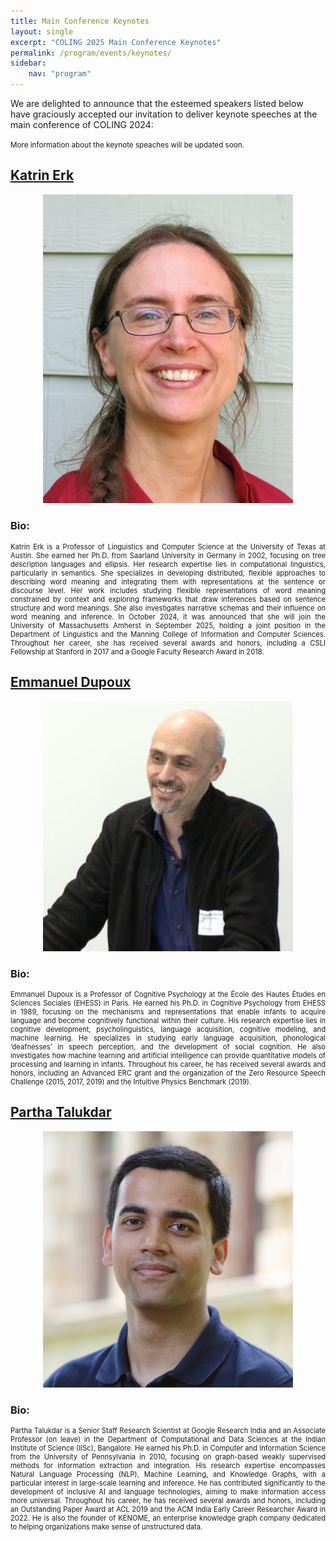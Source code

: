 ```yaml
---
title: Main Conference Keynotes
layout: single
excerpt: "COLING 2025 Main Conference Keynotes"
permalink: /program/events/keynotes/
sidebar: 
    nav: "program"
---
```


We are delighted to announce that the esteemed speakers listed below have graciously accepted our invitation to deliver keynote speeches at the main conference of COLING 2024:

<small>More information about the keynote speaches will be updated soon.</small>

## [Katrin Erk](https://www.katrinerk.com)

<p align="center">
<img src="/assets/images/keynotes/katrin_erk.jpg" alt="Katrin Erk" style="width:400px">
</p>

### Bio:
<p style="text-align: justify; font-size: 0.8em;">
Katrin Erk is a Professor of Linguistics and Computer Science at the University of Texas at Austin. She earned her Ph.D. from Saarland University in Germany in 2002, focusing on tree description languages and ellipsis. Her research expertise lies in computational linguistics, particularly in semantics. She specializes in developing distributed, flexible approaches to describing word meaning and integrating them with representations at the sentence or discourse level. Her work includes studying flexible representations of word meaning constrained by context and exploring frameworks that draw inferences based on sentence structure and word meanings. She also investigates narrative schemas and their influence on word meaning and inference. In October 2024, it was announced that she will join the University of Massachusetts Amherst in September 2025, holding a joint position in the Department of Linguistics and the Manning College of Information and Computer Sciences. Throughout her career, she has received several awards and honors, including a CSLI Fellowship at Stanford in 2017 and a Google Faculty Research Award in 2018.
</p>

## [Emmanuel Dupoux](http://www.lscp.net/persons/dupoux/)

<p align="center">
<img src="/assets/images/keynotes/emmanuel_dupoux.jpeg" alt="Emmanuel Dupoux" style="width:400px">
</p>

### Bio:
<p style="text-align: justify; font-size: 0.8em;">
Emmanuel Dupoux is a Professor of Cognitive Psychology at the École des Hautes Études en Sciences Sociales (EHESS) in Paris. He earned his Ph.D. in Cognitive Psychology from EHESS in 1989, focusing on the mechanisms and representations that enable infants to acquire language and become cognitively functional within their culture. His research expertise lies in cognitive development, psycholinguistics, language acquisition, cognitive modeling, and machine learning. He specializes in studying early language acquisition, phonological ‘deafnesses’ in speech perception, and the development of social cognition. He also investigates how machine learning and artificial intelligence can provide quantitative models of processing and learning in infants. Throughout his career, he has received several awards and honors, including an Advanced ERC grant and the organization of the Zero Resource Speech Challenge (2015, 2017, 2019) and the Intuitive Physics Benchmark (2019).
</p>

## [Partha Talukdar](https://parthatalukdar.github.io)

<p align="center">
<img src="/assets/images/keynotes/partha.jpg" alt="Partha Talukdar" style="width:400px">
</p>

### Bio:
<p style="text-align: justify; font-size: 0.8em;">
Partha Talukdar is a Senior Staff Research Scientist at Google Research India and an Associate Professor (on leave) in the Department of Computational and Data Sciences at the Indian Institute of Science (IISc), Bangalore. He earned his Ph.D. in Computer and Information Science from the University of Pennsylvania in 2010, focusing on graph-based weakly supervised methods for information extraction and integration. His research expertise encompasses Natural Language Processing (NLP), Machine Learning, and Knowledge Graphs, with a particular interest in large-scale learning and inference. He has contributed significantly to the development of inclusive AI and language technologies, aiming to make information access more universal. Throughout his career, he has received several awards and honors, including an Outstanding Paper Award at ACL 2019 and the ACM India Early Career Researcher Award in 2022. He is also the founder of KENOME, an enterprise knowledge graph company dedicated to helping organizations make sense of unstructured data.
</p>

